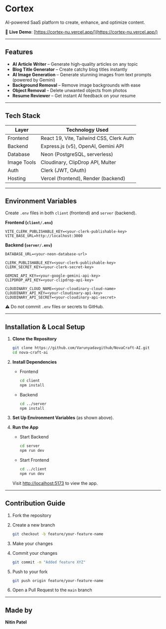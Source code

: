 # Cortex

AI-powered SaaS platform to create, enhance, and optimize content.

🔗 **Live Demo**: [https://cortex-nu.vercel.app/](https://cortex-nu.vercel.app/)

---

## Features

* **AI Article Writer** – Generate high-quality articles on any topic
* **Blog Title Generator** – Create catchy blog titles instantly
* **AI Image Generation** – Generate stunning images from text prompts (powered by Gemini)
* **Background Removal** – Remove image backgrounds with ease
* **Object Removal** – Delete unwanted objects from photos
* **Resume Reviewer** – Get instant AI feedback on your resume

---

## Tech Stack

| Layer       | Technology Used                          |
| ----------- | ---------------------------------------- |
| Frontend    | React 19, Vite, Tailwind CSS, Clerk Auth |
| Backend     | Express.js (v5), OpenAI, Gemini API      |
| Database    | Neon (PostgreSQL, serverless)            |
| Image Tools | Cloudinary, ClipDrop API, Multer         |
| Auth        | Clerk (JWT, OAuth)                       |
| Hosting     | Vercel (frontend), Render (backend)      |

---

## Environment Variables

Create `.env` files in both `client` (frontend) and `server` (backend).

**Frontend (`client/.env`)**

```env
VITE_CLERK_PUBLISHABLE_KEY=<your-clerk-publishable-key>
VITE_BASE_URL=http://localhost:3000
```

**Backend (`server/.env`)**

```env
DATABASE_URL=<your-neon-database-url>

CLERK_PUBLISHABLE_KEY=<your-clerk-publishable-key>
CLERK_SECRET_KEY=<your-clerk-secret-key>

GEMINI_API_KEY=<your-google-gemini-api-key>
CLIPDROP_API_KEY=<your-clipdrop-api-key>

CLOUDINARY_CLOUD_NAME=<your-cloudinary-cloud-name>
CLOUDINARY_API_KEY=<your-cloudinary-api-key>
CLOUDINARY_API_SECRET=<your-cloudinary-api-secret>
```

⚠️ Do not commit `.env` files or secrets to GitHub.

---

## Installation & Local Setup

1. **Clone the Repository**

   ```bash
   git clone https://github.com/Varunyadavgithub/NovaCraft-AI.git
   cd nova-craft-ai
   ```

2. **Install Dependencies**

   * Frontend

     ```bash
     cd client
     npm install
     ```
   * Backend

     ```bash
     cd ../server
     npm install
     ```

3. **Set Up Environment Variables** (as shown above).

4. **Run the App**

   * Start Backend

     ```bash
     cd server
     npm run dev
     ```
   * Start Frontend

     ```bash
     cd ../client
     npm run dev
     ```

   Visit [http://localhost:5173](http://localhost:5173) to view the app.

---

## Contribution Guide

1. Fork the repository
2. Create a new branch

   ```bash
   git checkout -b feature/your-feature-name
   ```
3. Make your changes
4. Commit your changes

   ```bash
   git commit -m "Added feature XYZ"
   ```
5. Push to your fork

   ```bash
   git push origin feature/your-feature-name
   ```
6. Open a Pull Request to the `main` branch

---

## Made by

**Nitin Patel**

